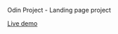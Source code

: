 Odin Project - Landing page project

<a href="https://odinproject-landingpage.netlify.app">Live demo</a>
